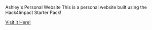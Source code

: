 Ashley's Personal Website
This is a personal website built using the Hack4Impact Starter Pack!

[Visit it Here!](https://manavos.github.io)
